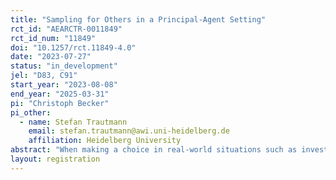 ```yaml
---
title: "Sampling for Others in a Principal-Agent Setting"
rct_id: "AEARCTR-0011849"
rct_id_num: "11849"
doi: "10.1257/rct.11849-4.0"
date: "2023-07-27"
status: "in_development"
jel: "D83, C91"
start_year: "2023-08-08"
end_year: "2025-03-31"
pi: "Christoph Becker"
pi_other:
  - name: Stefan Trautmann
    email: stefan.trautmann@awi.uni-heidelberg.de
    affiliation: Heidelberg University
abstract: "When making a choice in real-world situations such as investing or making larger purchases, decision makers often trust others’ experience. Commonly, such as in financial advice, there is a principal-agent relationship between decision maker and advisor, with the advisor collecting information by experience for one or multiple clients. Literature on decisions from experience so far has focused mostly on individual decision making, i.e. situations where decision makers gather information for themselves and then make a choice. We aim to provide insights into the linkage between information gathering and actual decision making, when both processes are handled by different persons. We test the fundamentals of such processes in a controlled laboratory setting. We vary the degree of responsibility agents have to collect information by having them either i) just gather information, ii) also provide a recommendation, or iii) also make a choice for the client.  We contrast these results to decision makers collecting information and making decisions for themselves."
layout: registration
---
```


